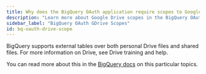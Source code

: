 ```yaml
---
title: Why does the BigQuery OAuth application require scopes to Google Drive
description: "Learn more about Google Drive scopes in the BigQuery OAuth application"
sidebar_label: "BigQuery OAuth GDrive Scopes"
id: bq-oauth-drive-scope
---
```


BigQuery supports external tables over both personal Drive files and shared files. For more information on Drive, see Drive training and help.

You can read more about this in the [BigQuery docs](https://cloud.google.com/bigquery/docs/external-data-drive) on this particular topics.
